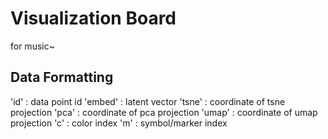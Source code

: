 # Visualization Board
  for music~

## Data Formatting
  'id'    : data point id
  'embed' : latent vector
  'tsne'  : coordinate of tsne projection
  'pca'   : coordinate of pca projection
  'umap'  : coordinate of umap projection
  'c'     : color index
  'm'     : symbol/marker index
  
  

